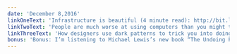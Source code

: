 ```yaml
---
date: 'December 8,2016'
linkOneText: 'Infrastructure is beautiful (4 minute read): http://bit.ly/2h0AL0P'
linkTwoText: 'People are much worse at using computers than you might think (8 minute read): http://bit.ly/2hmQJ25'
linkThreeText: 'How designers use dark patterns to trick you into doing things you don’t want to do (29 minute watch): http://bit.ly/2gdvm2i'
bonus: 'Bonus: I’m listening to Michael Lewis’s new book “The Undoing Project: A Friendship That Changed Our Minds” about two soldiers who became scientists, then explored human decision making and cognitive biases together. It’s epic. (10 hour listen): http://amzn.to/2gn3EDJ'
---
```

